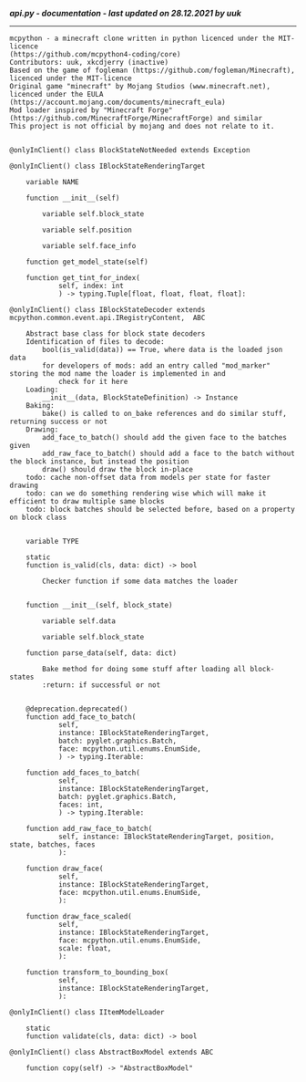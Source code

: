 ***api.py - documentation - last updated on 28.12.2021 by uuk***
___

    mcpython - a minecraft clone written in python licenced under the MIT-licence 
    (https://github.com/mcpython4-coding/core)
    Contributors: uuk, xkcdjerry (inactive)
    Based on the game of fogleman (https://github.com/fogleman/Minecraft), licenced under the MIT-licence
    Original game "minecraft" by Mojang Studios (www.minecraft.net), licenced under the EULA
    (https://account.mojang.com/documents/minecraft_eula)
    Mod loader inspired by "Minecraft Forge" (https://github.com/MinecraftForge/MinecraftForge) and similar
    This project is not official by mojang and does not relate to it.


    @onlyInClient() class BlockStateNotNeeded extends Exception

    @onlyInClient() class IBlockStateRenderingTarget

        variable NAME

        function __init__(self)

            variable self.block_state

            variable self.position

            variable self.face_info

        function get_model_state(self)

        function get_tint_for_index(
                self, index: int
                ) -> typing.Tuple[float, float, float, float]:

    @onlyInClient() class IBlockStateDecoder extends mcpython.common.event.api.IRegistryContent,  ABC
        
        Abstract base class for block state decoders
        Identification of files to decode:
            bool(is_valid(data)) == True, where data is the loaded json data
            for developers of mods: add an entry called "mod_marker" storing the mod name the loader is implemented in and
                check for it here
        Loading:
            __init__(data, BlockStateDefinition) -> Instance
        Baking:
            bake() is called to on_bake references and do similar stuff, returning success or not
        Drawing:
            add_face_to_batch() should add the given face to the batches given
            add_raw_face_to_batch() should add a face to the batch without the block instance, but instead the position
            draw() should draw the block in-place
        todo: cache non-offset data from models per state for faster drawing
        todo: can we do something rendering wise which will make it efficient to draw multiple same blocks
        todo: block batches should be selected before, based on a property on block class


        variable TYPE

        static
        function is_valid(cls, data: dict) -> bool
            
            Checker function if some data matches the loader


        function __init__(self, block_state)

            variable self.data

            variable self.block_state

        function parse_data(self, data: dict)
            
            Bake method for doing some stuff after loading all block-states
            :return: if successful or not


        @deprecation.deprecated()
        function add_face_to_batch(
                self,
                instance: IBlockStateRenderingTarget,
                batch: pyglet.graphics.Batch,
                face: mcpython.util.enums.EnumSide,
                ) -> typing.Iterable:

        function add_faces_to_batch(
                self,
                instance: IBlockStateRenderingTarget,
                batch: pyglet.graphics.Batch,
                faces: int,
                ) -> typing.Iterable:

        function add_raw_face_to_batch(
                self, instance: IBlockStateRenderingTarget, position, state, batches, faces
                ):

        function draw_face(
                self,
                instance: IBlockStateRenderingTarget,
                face: mcpython.util.enums.EnumSide,
                ):

        function draw_face_scaled(
                self,
                instance: IBlockStateRenderingTarget,
                face: mcpython.util.enums.EnumSide,
                scale: float,
                ):

        function transform_to_bounding_box(
                self,
                instance: IBlockStateRenderingTarget,
                ):

    @onlyInClient() class IItemModelLoader

        static
        function validate(cls, data: dict) -> bool

    @onlyInClient() class AbstractBoxModel extends ABC

        function copy(self) -> "AbstractBoxModel"